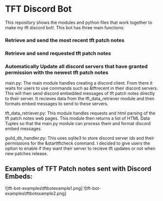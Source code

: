 # TFT Discord Bot

This repository shows the modules and python files that work together to make my tft discord bot!. 
This bot has three main functions:
###   Retrieve and send the most recent tft patch notes
###   Retrieve and send requested tft patch notes
###   Automatically Update all discord servers that have granted permission with the newest tft patch notes 

main.py: The main module handles creating a discord client. From there it waits for users to use commands such as &tftrecent in their discord servers. This will then send discord embedded messages of tft patch notes directly to their server. It recieves data from the tft_data_retriever module and then formats embed messages to send to these servers.

tft_data_retriever.py: This module handles requests and html parsing of the tft patch notes web pages. This module then returns a list of HTML Data Tuples so that the main.py module can process them and format discord embed messages

guild_db_handler.py: This uses sqlite3 to store discord server ids and their permissions for the &starttftcheck command. I decided to give users the option to enable if they want their server to recieve tft updates or not when new patches release. 

## Examples of TFT Patch notes sent with Discord Embeds:
![tft-bot-examples\tftbotexample1.png]
![tft-bot-examples\tftbotexample2.png]